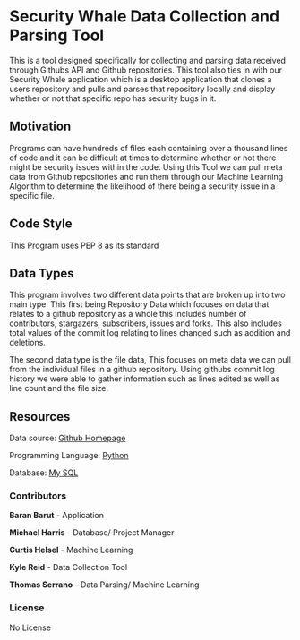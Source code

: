 # Security Whale Data Collection and Parsing Tool

This is a tool designed specifically for collecting and parsing data received through Githubs API and Github repositories. This tool also ties in with our Security Whale application which is a desktop application that clones a users repository and pulls and parses that repository locally and display whether or not that specific repo has security bugs in it.

## Motivation

Programs can have hundreds of files each containing over a thousand lines of code and it can be difficult at times to determine whether or not there might be security issues within the code. Using this Tool we can pull meta data from Github repositories
and run them through our Machine Learning Algorithm to determine the likelihood of there being a security issue in a specific file.

## Code Style

This Program uses PEP 8 as its standard

## Data Types

This program involves two different data points that are broken up into two main type. This first being Repository Data which focuses on data that relates to a github repository as a whole this includes number of contributors, stargazers, subscribers, issues and forks. This also includes total values of the commit log relating to lines changed such as addition and deletions.

The second data type is the file data, This focuses on meta data we can pull from the individual files in a github repository. Using githubs commit log history we were able to gather information such as lines edited as well as line count and the file size.


## Resources

Data source: [Github Homepage](https://github.com/)

Programming Language: [Python](https://www.python.org/)

Database: [My SQL](https://www.mysql.com/)

### Contributors


**Baran Barut** - Application

**Michael Harris** - Database/ Project Manager

**Curtis Helsel** - Machine Learning

**Kyle Reid** - Data Collection Tool

**Thomas Serrano** - Data Parsing/ Machine Learning


### License

No License
